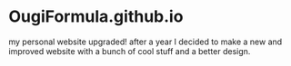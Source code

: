 # OugiFormula.github.io
my personal website upgraded! after a year I decided to make a new and improved website with a bunch of cool stuff and a better design.
